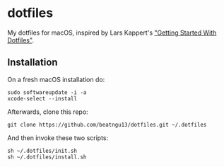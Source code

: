# dotfiles

My dotfiles for macOS, inspired by Lars Kappert's ["Getting Started With Dotfiles"](https://medium.com/@webprolific/getting-started-with-dotfiles-43c3602fd789).

## Installation

On a fresh macOS installation do:

```
sudo softwareupdate -i -a
xcode-select --install
```

Afterwards, clone this repo:

```
git clone https://github.com/beatngu13/dotfiles.git ~/.dotfiles
```

And then invoke these two scripts:

```
sh ~/.dotfiles/init.sh
sh ~/.dotfiles/install.sh
```
